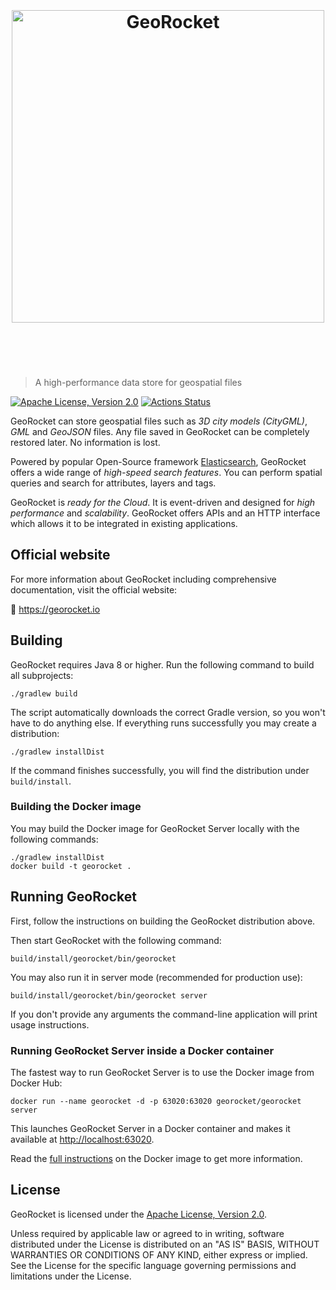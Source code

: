 <h1 align="center">
	<br>
	<br>
	<img width="500" src="https://georocket.io/images/logo.svg" alt="GeoRocket">
	<br>
	<br>
	<br>
</h1>

> A high-performance data store for geospatial files

[![Apache License, Version 2.0](https://img.shields.io/badge/license-Apache--2.0-blue.svg)](http://www.apache.org/licenses/LICENSE-2.0) [![Actions Status](https://github.com/georocket/georocket/workflows/Java%20CI/badge.svg)](https://github.com/georocket/georocket/actions)

GeoRocket can store geospatial files such as *3D city models (CityGML)*, *GML*
and *GeoJSON* files. Any file saved in GeoRocket can be completely restored
later. No information is lost.

Powered by popular Open-Source framework [Elasticsearch](https://www.elastic.co/),
GeoRocket offers a wide range of *high-speed search features*. You can perform
spatial queries and search for attributes, layers and tags.

GeoRocket is *ready for the Cloud*. It is event-driven and designed for
*high performance* and *scalability*. GeoRocket offers APIs and an HTTP
interface which allows it to be integrated in existing applications.

## Official website

For more information about GeoRocket including comprehensive documentation,
visit the official website:

&#128640; https://georocket.io

## Building

GeoRocket requires Java 8 or higher. Run the following command to build
all subprojects:

    ./gradlew build

The script automatically downloads the correct Gradle version, so you won't
have to do anything else. If everything runs successfully you may create a
distribution:

    ./gradlew installDist

If the command finishes successfully, you will find the distribution under
`build/install`.

### Building the Docker image

You may build the Docker image for GeoRocket Server locally with the following
commands:

    ./gradlew installDist
    docker build -t georocket .

## Running GeoRocket

First, follow the instructions on building the GeoRocket distribution above.

Then start GeoRocket with the following command:

    build/install/georocket/bin/georocket

You may also run it in server mode (recommended for production use):

    build/install/georocket/bin/georocket server

If you don't provide any arguments the command-line application will print
usage instructions.

### Running GeoRocket Server inside a Docker container

The fastest way to run GeoRocket Server is to use the Docker image from
Docker Hub:

    docker run --name georocket -d -p 63020:63020 georocket/georocket server

This launches GeoRocket Server in a Docker container and makes it available at
<http://localhost:63020>.

Read the [full instructions](https://hub.docker.com/r/georocket/georocket/) on
the Docker image to get more information.

License
-------

GeoRocket is licensed under the
[Apache License, Version 2.0](http://www.apache.org/licenses/LICENSE-2.0).

Unless required by applicable law or agreed to in writing, software
distributed under the License is distributed on an "AS IS" BASIS,
WITHOUT WARRANTIES OR CONDITIONS OF ANY KIND, either express or implied.
See the License for the specific language governing permissions and
limitations under the License.
